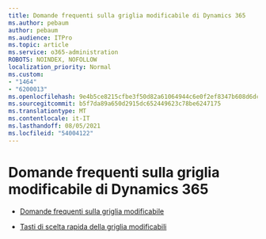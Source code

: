 ```yaml
---
title: Domande frequenti sulla griglia modificabile di Dynamics 365
ms.author: pebaum
author: pebaum
ms.audience: ITPro
ms.topic: article
ms.service: o365-administration
ROBOTS: NOINDEX, NOFOLLOW
localization_priority: Normal
ms.custom:
- "1464"
- "6200013"
ms.openlocfilehash: 9e4b5ce8215cfbe3f50d82a61064944c6e0f2ef8347b608d6dc81cd8cf66d2e6
ms.sourcegitcommit: b5f7da89a650d2915dc652449623c78be6247175
ms.translationtype: MT
ms.contentlocale: it-IT
ms.lasthandoff: 08/05/2021
ms.locfileid: "54004122"
---
```

# <a name="dynamics-365-editable-grid-faqs"></a>Domande frequenti sulla griglia modificabile di Dynamics 365

* [Domande frequenti sulla griglia modificabile](https://docs.microsoft.com/dynamics365/customer-engagement/customize/make-grids-lists-editable-custom-control#frequently-asked-questions-faqs)

* [Tasti di scelta rapida della griglia modificabili](https://docs.microsoft.com/dynamics365/customer-engagement/basics/keyboard-shortcuts#editable-grids-views)

